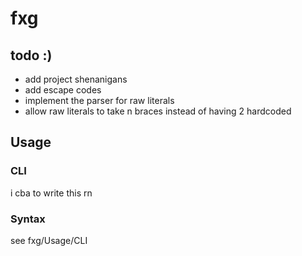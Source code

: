 # fxg

## todo :)
- add project shenanigans
- add escape codes
- implement the parser for raw literals
- allow raw literals to take n braces instead of having 2 hardcoded

## Usage

### CLI 

i cba to write this rn

### Syntax

see fxg/Usage/CLI

